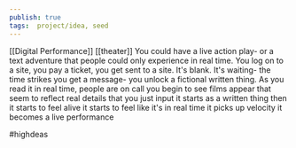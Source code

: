 ```yaml
---
publish: true
tags:  project/idea, seed
---
```

[[Digital Performance]] [[theater]] 
You could have a live action play- or a text adventure that people could only experience in real time.
You log on to a site, you pay a ticket, you get sent to a site.
It's blank.
It's waiting- the time strikes
you get a message-
you unlock a fictional written thing.
As you read it in real time, people are on call
you begin to see films appear that seem to reflect real details that you just input
it starts as a written thing
then it starts to feel alive
it starts to feel like it's in real time
it picks up velocity
it becomes a live performance

#highdeas 
